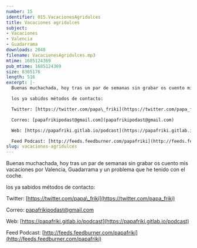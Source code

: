 ```yaml
---
number: 15
identifier: 015.VacacionesAgridulces
title: Vacaciones agridulces
subject:
- Vacaciones
- Valencia
- Guadarrama
downloads: 2040
filename: VacacionesAgridulces.mp3
mtime: 1685124369
pub_mtime: 1685124369
size: 8305176
length: 516
excerpt: |-
  Buenas muchachada, hoy tras un par de semanas sin grabar os cuento mis vacaciones por Valencia, Guadarrama y un problema que he tenido con el coche.

  los ya sabidos métodos de contacto:

  Twitter: [https://twitter.com/papa\_friki](https://twitter.com/papa_friki)

  Correo: [papafrikipodast@gmail.com](papafrikipodast@gmail.com)

  Web: [https://papafriki.gitlab.io/podcast](https://papafriki.gitlab.io/podcast)

  Feed Podcast: [http://feeds.feedburner.com/papafriki](http://feeds.feedburner.com/papafriki)
slug: vacaciones-agridulces
---
```

Buenas muchachada, hoy tras un par de semanas sin grabar os cuento mis vacaciones por Valencia, Guadarrama y un problema que he tenido con el coche.

los ya sabidos métodos de contacto:

Twitter: [https://twitter.com/papa\_friki](https://twitter.com/papa_friki)

Correo: [papafrikipodast@gmail.com](papafrikipodast@gmail.com)

Web: [https://papafriki.gitlab.io/podcast](https://papafriki.gitlab.io/podcast)

Feed Podcast: [http://feeds.feedburner.com/papafriki](http://feeds.feedburner.com/papafriki)